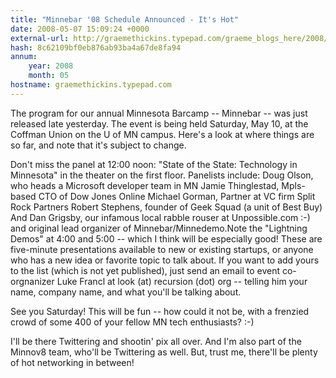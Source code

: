 ```yaml
---
title: "Minnebar '08 Schedule Announced - It's Hot"
date: 2008-05-07 15:09:24 +0000
external-url: http://graemethickins.typepad.com/graeme_blogs_here/2008/05/minnebar-08-dra.html
hash: 8c62109bf0eb876ab93ba4a67de8fa94
annum:
    year: 2008
    month: 05
hostname: graemethickins.typepad.com
---
```


The program for our annual Minnesota Barcamp -- Minnebar -- was just released late yesterday. The event is being held Saturday, May 10, at the Coffman Union on the U of MN campus. Here's a look at where things are so far, and note that it's subject to change.



Don't miss the panel at 12:00 noon: "State of the State: Technology in Minnesota" in the theater on the first floor. Panelists include: Doug Olson, who heads a Microsoft developer team in MN  Jamie Thinglestad, Mpls-based CTO of Dow Jones Online  Michael Gorman, Partner at VC firm Split Rock Partners Robert Stephens, founder of Geek Squad (a unit of Best Buy) And Dan Grigsby, our infamous local rabble rouser at Unpossible.com :-) and original lead organizer of Minnebar/Minnedemo.Note the "Lightning Demos" at 4:00 and 5:00 -- which I think will be especially good! These are five-minute presentations available to new or existing startups, or anyone who has a new idea or favorite topic to talk about. If you want to add yours to the list (which is not yet published), just send an email to event co-orgnanizer Luke Francl at look (at) recursion (dot) org -- telling him your name, company name, and what you'll be talking about. 



See you Saturday! This will be fun -- how could it not be, with a frenzied crowd of some 400 of your fellow MN tech enthusiasts? :-)


I'll be there Twittering and shootin' pix all over. And I'm also part of the Minnov8 team, who'll be Twittering as well. But, trust me, there'll be plenty of hot networking in between!
